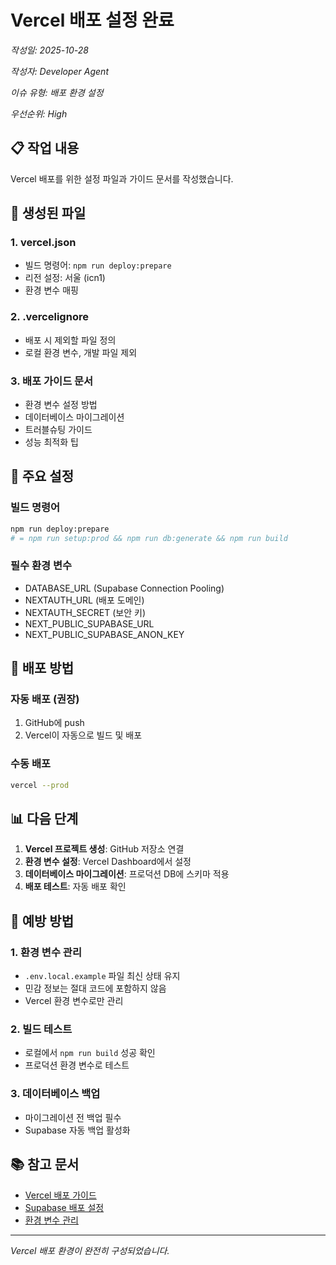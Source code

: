 # Vercel 배포 설정 완료

*작성일: 2025-10-28*

*작성자: Developer Agent*

*이슈 유형: 배포 환경 설정*

*우선순위: High*

## 📋 작업 내용

Vercel 배포를 위한 설정 파일과 가이드 문서를 작성했습니다.

## 🔧 생성된 파일

### 1. vercel.json
- 빌드 명령어: `npm run deploy:prepare`
- 리전 설정: 서울 (icn1)
- 환경 변수 매핑

### 2. .vercelignore
- 배포 시 제외할 파일 정의
- 로컬 환경 변수, 개발 파일 제외

### 3. 배포 가이드 문서
- 환경 변수 설정 방법
- 데이터베이스 마이그레이션
- 트러블슈팅 가이드
- 성능 최적화 팁

## 🎯 주요 설정

### 빌드 명령어
```bash
npm run deploy:prepare
# = npm run setup:prod && npm run db:generate && npm run build
```

### 필수 환경 변수
- DATABASE_URL (Supabase Connection Pooling)
- NEXTAUTH_URL (배포 도메인)
- NEXTAUTH_SECRET (보안 키)
- NEXT_PUBLIC_SUPABASE_URL
- NEXT_PUBLIC_SUPABASE_ANON_KEY

## 🚀 배포 방법

### 자동 배포 (권장)
1. GitHub에 push
2. Vercel이 자동으로 빌드 및 배포

### 수동 배포
```bash
vercel --prod
```

## 📊 다음 단계

1. **Vercel 프로젝트 생성**: GitHub 저장소 연결
2. **환경 변수 설정**: Vercel Dashboard에서 설정
3. **데이터베이스 마이그레이션**: 프로덕션 DB에 스키마 적용
4. **배포 테스트**: 자동 배포 확인

## 🔄 예방 방법

### 1. 환경 변수 관리
- `.env.local.example` 파일 최신 상태 유지
- 민감 정보는 절대 코드에 포함하지 않음
- Vercel 환경 변수로만 관리

### 2. 빌드 테스트
- 로컬에서 `npm run build` 성공 확인
- 프로덕션 환경 변수로 테스트

### 3. 데이터베이스 백업
- 마이그레이션 전 백업 필수
- Supabase 자동 백업 활성화

## 📚 참고 문서
- [Vercel 배포 가이드](../devops/vercel-deployment-guide.md)
- [Supabase 배포 설정](./2025-10-28-supabase-deployment-setup.md)
- [환경 변수 관리](../../devops/environment-variables.md)

---

*Vercel 배포 환경이 완전히 구성되었습니다.*
